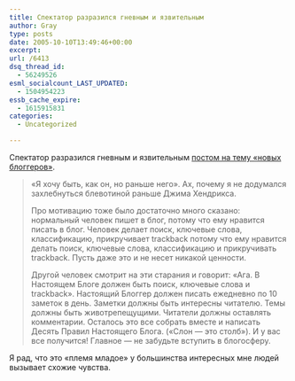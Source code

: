 ```yaml
---
title: Спектатор разразился гневным и язвительным
author: Gray
type: posts
date: 2005-10-10T13:49:46+00:00
excerpt:
url: /6413
dsq_thread_id:
  - 56249526
esml_socialcount_LAST_UPDATED:
  - 1504954223
essb_cache_expire:
  - 1615915831
categories:
  - Uncategorized

---
```








Спектатор разразился гневным и язвительным <a href="http://nudnik.ru/entry/3175" target="_blank">постом на тему &#171;новых блоггеров&#187;</a>. 

> &laquo;Я хочу быть, как он, но раньше него&raquo;. Ах, почему я не додумался захлебнуться блевотиной раньше Джима Хендрикса.
> 
> Про мотивацию тоже было достаточно много сказано: нормальный человек пишет в блог, потому что ему нравится писать в блог. Человек делает поиск, ключевые слова, классификацию, прикручивает trackback потому что ему нравится делать поиск, ключевые слова, классификацию и прикручивать trackback. Пусть даже это и не несет никакой ценности.
> 
> Другой человек смотрит на эти старания и говорит: &laquo;Ага. В Настоящем Блоге должен быть поиск, ключевые слова и trackback&raquo;. Настоящий Блоггер должен писать ежедневно по 10 заметок в день. Заметки должны быть интересны читателю. Темы должны быть животрепещущими. Читатели должны оставлять комментарии. Осталось это все собрать вместе и написать Десять Правил Настоящего Блога. (&laquo;Слон &#8212; это столб&raquo;). И у вас все получится! Главное &#8212; не забудьте вступить в блогосферу.

Я рад, что это &#171;племя младое&#187; у большинства интересных мне людей вызывает схожие чувства.
